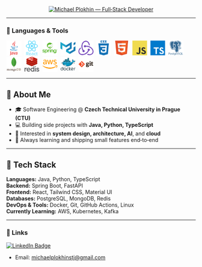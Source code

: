 <p align="center">
  <a href="https://git.io/typing-svg">
    <img src="https://readme-typing-svg.demolab.com?font=JetBrainsMono&size=21&duration=3000&pause=2000&color=AF6EF7&background=1F1F1F0E&multiline=true&repeat=false&width=435&height=60&lines=Michael+Plokhin;Full+Stack+Developer" alt="Michael Plokhin — Full‑Stack Developer" />
  </a>
</p>

---

### 🧰 Languages & Tools
<p>
  <img src="https://github.com/devicons/devicon/blob/master/icons/java/java-original-wordmark.svg" title="Java" alt="Java" width="40" height="40"/>&nbsp;
  <img src="https://github.com/devicons/devicon/blob/master/icons/react/react-original-wordmark.svg" title="React" alt="React" width="40" height="40"/>&nbsp;
  <img src="https://github.com/devicons/devicon/blob/master/icons/spring/spring-original-wordmark.svg" title="Spring" alt="Spring" width="40" height="40"/>&nbsp;
  <img src="https://github.com/devicons/devicon/blob/master/icons/materialui/materialui-original.svg" title="Material UI" alt="Material UI" width="40" height="40"/>&nbsp;
  <img src="https://github.com/devicons/devicon/blob/master/icons/redux/redux-original.svg" title="Redux" alt="Redux" width="40" height="40"/>&nbsp;
  <img src="https://github.com/devicons/devicon/blob/master/icons/css3/css3-plain-wordmark.svg" title="CSS3" alt="CSS3" width="40" height="40"/>&nbsp;
  <img src="https://github.com/devicons/devicon/blob/master/icons/html5/html5-original.svg" title="HTML5" alt="HTML5" width="40" height="40"/>&nbsp;
  <img src="https://github.com/devicons/devicon/blob/master/icons/javascript/javascript-original.svg" title="JavaScript" alt="JavaScript" width="40" height="40"/>&nbsp;
  <img src="https://github.com/devicons/devicon/blob/master/icons/typescript/typescript-original.svg" title="TypeScript" alt="TypeScript" width="40" height="40"/>&nbsp;
  <img src="https://github.com/devicons/devicon/blob/master/icons/postgresql/postgresql-plain-wordmark.svg" title="PostgreSQL" alt="PostgreSQL" width="40" height="40"/>&nbsp;
  <img src="https://github.com/devicons/devicon/blob/master/icons/mongodb/mongodb-original-wordmark.svg" title="MongoDB" alt="MongoDB" width="40" height="40"/>&nbsp;
  <img src="https://github.com/devicons/devicon/blob/master/icons/redis/redis-original-wordmark.svg" title="Redis" alt="Redis" width="40" height="40"/>&nbsp;
  <img src="https://github.com/devicons/devicon/blob/master/icons/amazonwebservices/amazonwebservices-plain-wordmark.svg" title="AWS" alt="AWS" width="40" height="40"/>&nbsp;
  <img src="https://github.com/devicons/devicon/blob/master/icons/docker/docker-original-wordmark.svg" title="Docker" alt="Docker" width="40" height="40"/>&nbsp;
  <img src="https://github.com/devicons/devicon/blob/master/icons/git/git-original-wordmark.svg" title="Git" alt="Git" width="40" height="40"/>
</p>

---

## 📌 About Me
- 🎓 Software Engineering @ **Czech Technical University in Prague (CTU)**
- 💻 Building side projects with **Java, Python, TypeScript**
- 🧱 Interested in **system design, architecture, AI**, and **cloud**
- 🌱 Always learning and shipping small features end‑to‑end

---

## 🧰 Tech Stack
**Languages:** Java, Python, TypeScript  
**Backend:** Spring Boot, FastAPI  
**Frontend:** React, Tailwind CSS, Material UI  
**Databases:** PostgreSQL, MongoDB, Redis  
**DevOps & Tools:** Docker, Git, GitHub Actions, Linux  
**Currently Learning:** AWS, Kubernetes, Kafka

---

### 🔗 Links
[![LinkedIn Badge](https://img.shields.io/badge/-Mykhailo%20Plokhin-blue?style=flat&logo=linkedin&logoColor=white)](https://www.linkedin.com/in/mykhailo-plokhin-baaa50225/)
- Email: michaelplokhinstj@gmail.com
